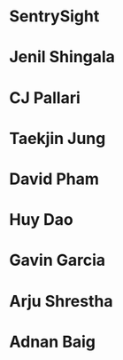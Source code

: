 # SentrySight

# Jenil Shingala

# CJ Pallari

# Taekjin Jung

# David Pham

# Huy Dao

# Gavin Garcia

# Arju Shrestha

# Adnan Baig

